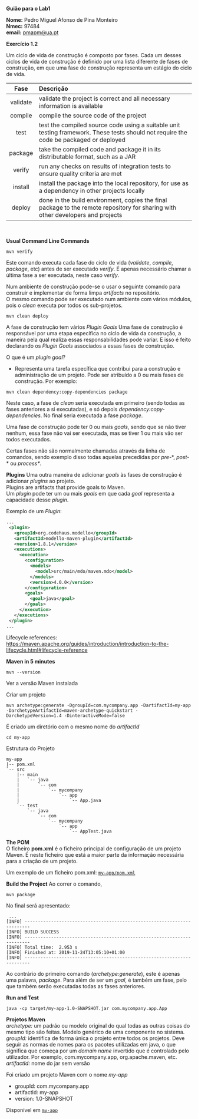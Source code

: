 **Guião para o Lab1**

**Nome:** Pedro Miguel Afonso de Pina Monteiro <br>
**Nmec:** 97484 <br>
**email:** pmapm@ua.pt

**Exercício 1.2**

Um ciclo de vida de construção é composto por fases.
Cada um desses ciclos de vida de construção é definido por uma lista diferente de fases de construção, em que uma fase de construção representa um estágio do ciclo de vida.

| Fase | Descrição | 
| :---: | :--- | 
| validate | validate the project is correct and all necessary information is available | 
| compile | compile the source code of the project |
| test | test the compiled source code using a suitable unit testing framework. These tests should not require the code be packaged or deployed |
| package | take the compiled code and package it in its distributable format, such as a JAR | 
| verify | run any checks on results of integration tests to ensure quality criteria are met |
| install | install the package into the local repository, for use as a dependency in other projects locally |
| deploy | done in the build environment, copies the final package to the remote repository for sharing with other developers and projects |
<br>

**Usual Command Line Commands**
```
mvn verify
```
Este comando executa cada fase do ciclo de vida (*validate*, *compile*, *package*, etc) antes de ser executado *verify*. É apenas necessário chamar a última fase a ser executada, neste caso *verify*.

Num ambiente de construção pode-se o usar o seguinte comando para construir e implementar de forma limpa *artifacts* no repositório. <br>
O mesmo comando pode ser executado num ambiente com vários módulos, pois o *clean* executa por todos os sub-projetos.
```
mvn clean deploy
```

A fase de construção tem vários *Plugin Goals*
Uma fase de construção é responsável por uma etapa específica no ciclo de vida da construção, a maneira pela qual realiza essas responsabilidades pode variar. E isso é feito declarando os *Plugin Goals* associados a essas fases de construção.

O que é um *plugin goal*?
- Representa uma tarefa específica que contribui para a construção e administração de um projeto. Pode ser atribuído a 0 ou mais fases de construção.
Por exemplo:
```
mvn clean dependency:copy-dependencies package
```
Neste caso, a fase de *clean* seria executada em primeiro (sendo todas as fases anteriores a si executadas), e só depois *dependency:copy-dependencies*. No final seria executada a fase *package*.

Uma fase de construção pode ter 0 ou mais *goals*, sendo que se não tiver nenhum, essa fase não vai ser executada, mas se tiver 1 ou mais vão ser todos executados.

Certas fases não são normalmente chamadas através da linha de comandos, sendo exemplo disso todas aquelas precedidas por *pre-*\*, *post-*\* ou *process\**.

**Plugins**
Uma outra maneira de adicionar *goals* às fases de construção é adicionar *plugins* ao projeto.<br>
Plugins are artifacts that provide goals to Maven. <br>
Um *plugin* pode ter um ou mais *goals* em que cada *goal* representa a capacidade desse *plugin*.

Exemplo de um *Plugin*:
```xml
...
 <plugin>
   <groupId>org.codehaus.modello</groupId>
   <artifactId>modello-maven-plugin</artifactId>
   <version>1.8.1</version>
   <executions>
     <execution>
       <configuration>
         <models>
           <model>src/main/mdo/maven.mdo</model>
         </models>
         <version>4.0.0</version>
       </configuration>
       <goals>
         <goal>java</goal>
       </goals>
     </execution>
   </executions>
 </plugin>
...
```

Lifecycle references: https://maven.apache.org/guides/introduction/introduction-to-the-lifecycle.html#lifecycle-reference

**Maven in 5 minutes**
```
mvn --version
```
Ver a versão Maven instalada

Criar um projeto
```
mvn archetype:generate -DgroupId=com.mycompany.app -DartifactId=my-app -DarchetypeArtifactId=maven-archetype-quickstart -DarchetypeVersion=1.4 -DinteractiveMode=false
```

É criado um diretório com o mesmo nome do *artifactId*
```
cd my-app
```

Estrutura do Projeto
```
my-app
|-- pom.xml
`-- src
    |-- main
    |   `-- java
    |       `-- com
    |           `-- mycompany
    |               `-- app
    |                   `-- App.java
    `-- test
        `-- java
            `-- com
                `-- mycompany
                    `-- app
                        `-- AppTest.java
```

**The POM**<br>
O ficheiro **pom.xml** é o ficheiro principal de configuração de um projeto Maven. É neste ficheiro que está a maior parte da informação necessária para a criação de um projeto.

Um exemplo de um ficheiro pom.xml: [`my-app/pom.xml`](https://github.com/pedromonteiro01/IES_97484/blob/main/lab1/lab1_2/my-app/pom.xml)

**Build the Project**
Ao correr o comando,
```
mvn package
```
No final será apresentado:
```
 ...
[INFO] ------------------------------------------------------------------------
[INFO] BUILD SUCCESS
[INFO] ------------------------------------------------------------------------
[INFO] Total time:  2.953 s
[INFO] Finished at: 2019-11-24T13:05:10+01:00
[INFO] ------------------------------------------------------------------------
```
Ao contrário do primeiro comando (*archetype:generate*), este é apenas uma palavra, *package*. Para além de ser um *goal*, é também um fase, pelo que também serão executadas todas as fases anteriores.

**Run and Test**
```
java -cp target/my-app-1.0-SNAPSHOT.jar com.mycompany.app.App
```

**Projetos Maven**<br>
*archetype:*  um padrão ou modelo original do qual todas as outras coisas do mesmo tipo são feitas. Modelo genérico de uma componente no sistema. <br>
*groupId:* identifica de forma única o projeto entre todos os projetos. Deve seguir as normas de nomes para os pacotes utilizadas em java, o que significa que começa por um *domain name* invertido que é controlado pelo utilizador. Por exemplo, com.mycompany.app, org.apache.maven, etc.<br>
*artifactId:* nome do jar sem versão<br>

Foi criado um projeto Maven com o nome *my-app*
- groupId: com.mycompany.app
- artifactId: my-app
- version: 1.0-SNAPSHOT

Disponível em [`my-app`](https://github.com/pedromonteiro01/IES_97484/blob/main/lab1/lab1_2/my-app) 